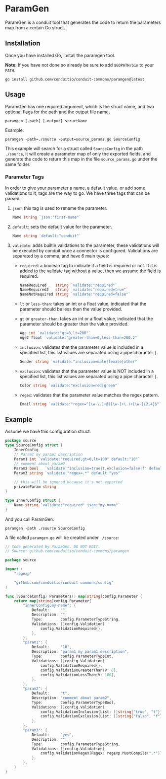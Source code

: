 # ParamGen

ParamGen is a conduit tool that generates the code to return the parameters map from a certain Go struct.

## Installation

Once you have installed Go, install the paramgen tool.

**Note:** If you have not done so already be sure to add `$GOPATH/bin` to your `PATH`.

```
go install github.com/conduitio/conduit-commons/paramgen@latest
```

## Usage

ParamGen has one required argument, which is the struct name, and two optional flags for the path and the output file name.

```
paramgen [-path] [-output] structName
```

Example:

```
paramgen -path=./source -output=source_params.go SourceConfig
```

This example will search for a struct called `SourceConfig` in the path `./source`, it will create a parameter map of
only the exported fields, and generate the code to return this map in the file `source_params.go` under the same folder.

### Parameter Tags

In order to give your parameter a name, a default value, or add some validations to it, tags are the way to go.
We have three tags that can be parsed:

1. `json`: this tag is used to rename the parameter.

   ```go
   Name string `json:"first-name"`
   ```
   
2. `default`: sets the default value for the parameter.

   ```go
   Name string `default:"conduit"`
   ```

3. `validate`: adds builtin validations to the parameter, these validations will be executed by conduit once a connector
   is configured. Validations are separated by a comma, and have 6 main types:
    * `required`: a boolean tag to indicate if a field is required or not. If it is added to the validate tag without a
    value, then we assume the field is required.

      ```go
      NameRequired    string `validate:"required"`
      NameRequired2   string `validate:"required=true"`
      NameNotRequired string `validate:"required=false"`
      ```

    * `lt` or `less-than`: takes an int or a float value, indicated that the parameter should be less than the value provided.
    * `gt` or `greater-than`: takes an int or a float value, indicated that the parameter should be greater than the value provided.

      ```go
      Age int `validate:"gt=0,lt=200"`
      Age2 float `validate:"greater-than=0,less-than=200.2"`
      ```

    * `inclusion`: validates that the parameter value is included in a specified list, this list values are separated
      using a pipe character `|`.

      ```go
      Gender string `validate:"inclusion=male|female|other"`
      ```

   * `exclusion`: validates that the parameter value is NOT included in a specified list, this list values are separated
      using a pipe character `|`.

      ```go
      Color string `validate:"exclusion=red|green"`
      ```

   * `regex`: validates that the parameter value matches the regex pattern.

      ```go
      Email string `validate:"regex=^[\w-\.]+@([\w-]+\.)+[\w-]{2,4}$"`
      ```

## Example

Assume we have this configuration struct:

```go
package source
type SourceConfig struct {
	InnerConfig
	// Param1 my param1 description
	Param1 int `validate:"required,gt=0,lt=100" default:"10"`
	// comment about param2
	Param2 bool   `validate:"inclusion=true|t,exclusion=false|f" default:"t"`
	Param3 string `validate:"regex=.*" default:"yes"`
	
	// this will be ignored because it's not exported
	privateParam string
}

type InnerConfig struct {
	Name string `validate:"required" json:"my-name"`
}
```

And you call ParamGen:

```
paramgen -path ./source SourceConfig
```

A file called `paramgen.go` will be created under `./source`:

```go
// Code generated by ParamGen. DO NOT EDIT.
// Source: github.com/conduitio/conduit-commons/paramgen

package source

import (
	"regexp"

	"github.com/conduitio/conduit-commons/config"
)

func (SourceConfig) Parameters() map[string]config.Parameter {
	return map[string]config.Parameter{
		"innerConfig.my-name": {
			Default:     "",
			Description: "",
			Type:        config.ParameterTypeString,
			Validations: []config.Validation{
				config.ValidationRequired{},
			},
		},
		"param1": {
			Default:     "10",
			Description: "param1 my param1 description",
			Type:        config.ParameterTypeInt,
			Validations: []config.Validation{
				config.ValidationRequired{},
				config.ValidationGreaterThan{V: 0},
				config.ValidationLessThan{V: 100},
			},
		},
		"param2": {
			Default:     "t",
			Description: "comment about param2",
			Type:        config.ParameterTypeBool,
			Validations: []config.Validation{
				config.ValidationInclusion{List: []string{"true", "t"}},
				config.ValidationExclusion{List: []string{"false", "f"}},
			},
		},
		"param3": {
			Default:     "yes",
			Description: "",
			Type:        config.ParameterTypeString,
			Validations: []config.Validation{
				config.ValidationRegex{Regex: regexp.MustCompile(".*")},
			},
		},
	}
}
```

